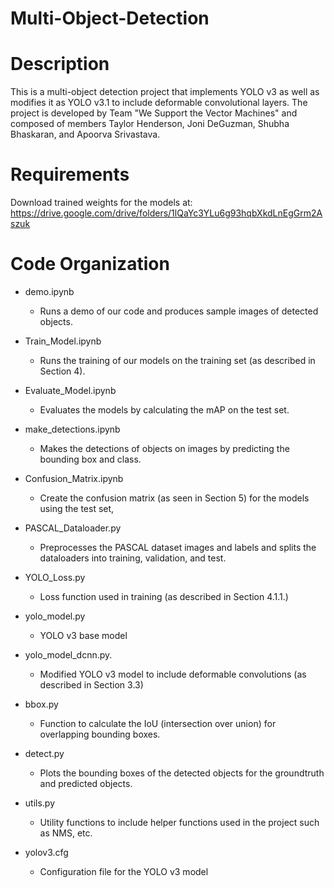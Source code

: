 # Multi-Object-Detection

Description
===========
This is a multi-object detection project that implements YOLO v3 as well as modifies it as YOLO v3.1 to include deformable convolutional layers. The project is developed by Team "We Support the Vector Machines" and composed of members Taylor Henderson, Joni DeGuzman, Shubha Bhaskaran, and Apoorva Srivastava.


Requirements
============
Download trained weights for the models at:
https://drive.google.com/drive/folders/1lQaYc3YLu6g93hqbXkdLnEgGrm2Aszuk


Code Organization
=================
* demo.ipynb         
    * Runs a demo of our code and produces sample images of detected objects. 
* Train_Model.ipynb    
    * Runs the training of our models on the training set (as described in Section 4).	
* Evaluate_Model.ipynb 
    * Evaluates the models by calculating the mAP on the test set.
* make_detections.ipynb	
    * Makes the detections of objects on images by predicting the bounding box and class.
* Confusion_Matrix.ipynb
    * Create the confusion matrix (as seen in Section 5) for the models using the test set,

* PASCAL_Dataloader.py	
    * Preprocesses the PASCAL dataset images and labels and splits the dataloaders into training, validation, and test. 
* YOLO_Loss.py          
    * Loss function used in training (as described in Section 4.1.1.)
* yolo_model.py			    
    * YOLO v3 base model
* yolo_model_dcnn.py.   
    * Modified YOLO v3 model to include deformable convolutions (as described in Section 3.3)
* bbox.py				        
    * Function to calculate the IoU (intersection over union) for overlapping bounding boxes. 
* detect.py				      
    * Plots the bounding boxes of the detected objects for the groundtruth and predicted objects.
* utils.py				      
    * Utility functions to include helper functions used in the project such as NMS, etc.
* yolov3.cfg				    
    * Configuration file for the YOLO v3 model


